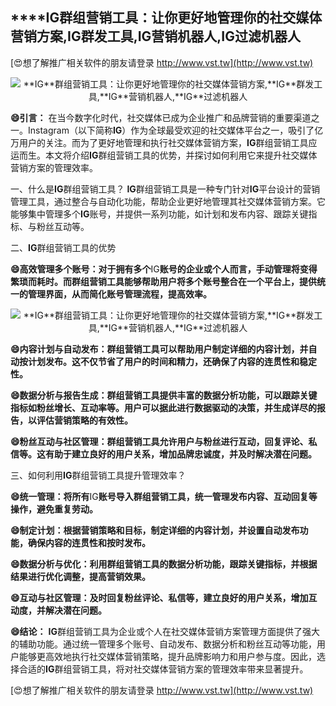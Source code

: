 ## ****IG**群组营销工具：让你更好地管理你的社交媒体营销方案,**IG**群发工具,**IG**营销机器人,**IG**过滤机器人**

[😍想了解推广相关软件的朋友请登录 http://www.vst.tw](http://www.vst.tw)

 <center><img src="https://vst.tw/MP4/tuiguang/png/1.png" alt="**IG**群组营销工具：让你更好地管理你的社交媒体营销方案,**IG**群发工具,**IG**营销机器人,**IG**过滤机器人"></center>

**😄引言：**
在当今数字化时代，社交媒体已成为企业推广和品牌营销的重要渠道之一。Instagram（以下简称**IG**）作为全球最受欢迎的社交媒体平台之一，吸引了亿万用户的关注。而为了更好地管理和执行社交媒体营销方案，**IG**群组营销工具应运而生。本文将介绍**IG**群组营销工具的优势，并探讨如何利用它来提升社交媒体营销方案的管理效率。

一、什么是**IG**群组营销工具？
**IG**群组营销工具是一种专门针对**IG**平台设计的营销管理工具，通过整合与自动化功能，帮助企业更好地管理其社交媒体营销方案。它能够集中管理多个**IG**账号，并提供一系列功能，如计划和发布内容、跟踪关键指标、与粉丝互动等。

二、**IG**群组营销工具的优势

**😄高效管理多个账号：对于拥有多个**IG**账号的企业或个人而言，手动管理将变得繁琐而耗时。而群组营销工具能够帮助用户将多个账号整合在一个平台上，提供统一的管理界面，从而简化账号管理流程，提高效率。**

 <center><img src="https://vst.tw/MP4/tuiguang/png/6.png" alt="**IG**群组营销工具：让你更好地管理你的社交媒体营销方案,**IG**群发工具,**IG**营销机器人,**IG**过滤机器人"></center>

**😄内容计划与自动发布：群组营销工具可以帮助用户制定详细的内容计划，并自动按计划发布。这不仅节省了用户的时间和精力，还确保了内容的连贯性和稳定性。**

**😄数据分析与报告生成：群组营销工具提供丰富的数据分析功能，可以跟踪关键指标如粉丝增长、互动率等。用户可以据此进行数据驱动的决策，并生成详尽的报告，以评估营销策略的有效性。**

**😄粉丝互动与社区管理：群组营销工具允许用户与粉丝进行互动，回复评论、私信等。这有助于建立良好的用户关系，增加品牌忠诚度，并及时解决潜在问题。**

三、如何利用**IG**群组营销工具提升管理效率？

**😄统一管理：将所有**IG**账号导入群组营销工具，统一管理发布内容、互动回复等操作，避免重复劳动。**

**😄制定计划：根据营销策略和目标，制定详细的内容计划，并设置自动发布功能，确保内容的连贯性和按时发布。**

**😄数据分析与优化：利用群组营销工具的数据分析功能，跟踪关键指标，并根据结果进行优化调整，提高营销效果。**

**😄互动与社区管理：及时回复粉丝评论、私信等，建立良好的用户关系，增加互动度，并解决潜在问题。**

**😄结论：**
**IG**群组营销工具为企业或个人在社交媒体营销方案管理方面提供了强大的辅助功能。通过统一管理多个账号、自动发布、数据分析和粉丝互动等功能，用户能够更高效地执行社交媒体营销策略，提升品牌影响力和用户参与度。因此，选择合适的**IG**群组营销工具，将对社交媒体营销方案的管理效率带来显著提升。

[😍想了解推广相关软件的朋友请登录 http://www.vst.tw](http://www.vst.tw)



